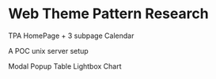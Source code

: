 # Web Theme Pattern Research
TPA
  HomePage + 3 subpage
  Calendar

A
  POC
  unix server setup

Modal
Popup
Table
Lightbox
Chart
